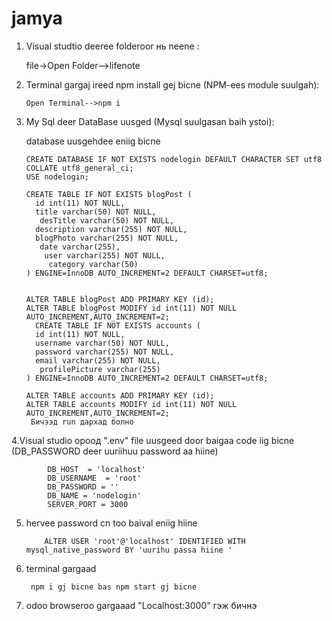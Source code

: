 # jamya
1. Visual studtio deeree folderoor нь neene :

    
    file->Open Folder-->lifenote
    
    

2.  Terminal gargaj ireed npm install gej bicne (NPM-ees module suulgah):

        Open Terminal-->npm i
    
    
3.  My Sql deer DataBase uusged (Mysql suulgasan baih ystoi):

    database uusgehdee eniig bicne 
       
        CREATE DATABASE IF NOT EXISTS nodelogin DEFAULT CHARACTER SET utf8 COLLATE utf8_general_ci;
        USE nodelogin;

        CREATE TABLE IF NOT EXISTS blogPost (
          id int(11) NOT NULL,
          title varchar(50) NOT NULL,
           desTitle varchar(50) NOT NULL,
          description varchar(255) NOT NULL,
          blogPhoto varchar(255) NOT NULL,
           date varchar(255),
            user varchar(255) NOT NULL,
             category varchar(50)
        ) ENGINE=InnoDB AUTO_INCREMENT=2 DEFAULT CHARSET=utf8;


        ALTER TABLE blogPost ADD PRIMARY KEY (id);
        ALTER TABLE blogPost MODIFY id int(11) NOT NULL AUTO_INCREMENT,AUTO_INCREMENT=2;
          CREATE TABLE IF NOT EXISTS accounts (
          id int(11) NOT NULL,
          username varchar(50) NOT NULL,
          password varchar(255) NOT NULL,
          email varchar(255) NOT NULL,
           profilePicture varchar(255)
        ) ENGINE=InnoDB AUTO_INCREMENT=2 DEFAULT CHARSET=utf8;

        ALTER TABLE accounts ADD PRIMARY KEY (id);
        ALTER TABLE accounts MODIFY id int(11) NOT NULL AUTO_INCREMENT,AUTO_INCREMENT=2;     
         Бичээд run дархад болно
         
         
4.Visual studio ороод ".env" file uusgeed door baigaa code iig bicne
       (DB_PASSWORD deer uuriihuu password aa hiine)
   
            DB_HOST  = 'localhost'
            DB_USERNAME  = 'root'
            DB_PASSWORD = ''
            DB_NAME = 'nodelogin'
            SERVER_PORT = 3000
                      
5. hervee password cn too baival eniig hiine

           ALTER USER 'root'@'localhost' IDENTIFIED WITH mysql_native_password BY 'uurihu passa hiine '
           
6. terminal gargaad 
        
        npm i gj bicne bas npm start gj bicne 
        
7.  odoo  browseroo gargaaad "Localhost:3000" гэж бичнэ


